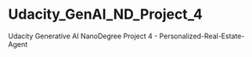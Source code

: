# Udacity_GenAI_ND_Project_4
Udacity Generative AI NanoDegree Project 4 - Personalized-Real-Estate-Agent
